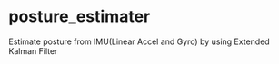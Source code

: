 # posture_estimater
Estimate posture from IMU(Linear Accel and Gyro) by using Extended Kalman Filter
